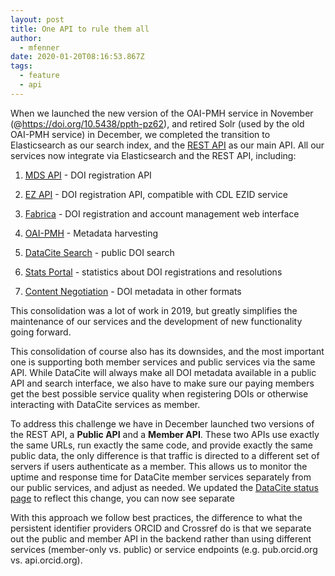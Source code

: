 ```yaml
---
layout: post
title: One API to rule them all
author:
  - mfenner
date: 2020-01-20T08:16:53.867Z
tags:
  - feature
  - api
---
```

When we launched the new version of the OAI-PMH service in November (@https://doi.org/10.5438/ppth-pz62),  and retired Solr (used by the old OAI-PMH service) in December, we completed the transition to Elasticsearch as our search index, and the [REST API](https://api.datacite.org) as our main API. All our services now integrate via Elasticsearch and the REST API, including:

1. [MDS API](https://mds.datacite.org) - DOI registration API

1. [EZ API](https://ez.datacite.org) - DOI registration API, compatible with CDL EZID service

1. [Fabrica](https://doi.datacite.org) - DOI registration and account management web interface

1. [OAI-PMH](https://oai.datacite.org) - Metadata harvesting

1. [DataCite Search](https://search.datacite.org) - public DOI search

1. [Stats Portal](https://stats.datacite.org) - statistics about DOI registrations and resolutions

1. [Content Negotiation](https://data.datacite.org) - DOI metadata in other formats

This consolidation was a lot of work in 2019, but greatly simplifies the maintenance  of our services and the development of new functionality going forward. 

This consolidation of course also has its downsides, and the most important one is supporting both member services and public services via the same API. While DataCite will always make all DOI metadata available in a public API and search interface, we also have to make sure our paying members get the best possible service quality when registering DOIs or otherwise interacting with DataCite services as member.

To address this challenge we have in December launched two versions of the REST API, a **Public API** and a **Member API**. These two APIs use exactly the same URLs, run exactly the same code, and provide exactly the same public data, the only difference is that traffic is directed to a different set of servers if users authenticate as a member. This allows us to monitor the uptime and response time for DataCite member services separately from our public services, and adjust as needed. We updated the [DataCite status page](https://status.datacite.org) to reflect this change, you can now see separate

With this approach we follow best practices, the difference to what the persistent identifier providers ORCID and Crossref do is that we separate out the public and member API in the backend rather than using different services (member-only vs. public) or service endpoints (e.g. pub.orcid.org vs. api.orcid.org).
